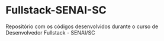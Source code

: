# Fullstack-SENAI-SC
Repositório com os códigos desenvolvidos durante o curso de Desenvolvedor Fullstack - SENAI/SC

